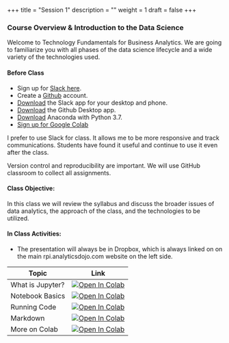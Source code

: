 +++
title = "Session 1"
description = ""
weight = 1
draft = false
+++

### Course Overview & Introduction to the Data Science
Welcome to Technology Fundamentals for Business Analytics. We are going to familiarize you with all phases of the data science lifecycle and a wide variety of the technologies used.

#### Before Class
- Sign up for [Slack here](https://join.slack.com/t/techfundament-oc98110/shared_invite/enQtNTIwMjAwMTE4MDY1LWE3NzRlY2Y1ZTNmOTgzNmQ0NWQ5M2JjODE5YWVmMDQzOTdiM2ZjYjdmN2RhZDNlNDlkMmMyMTRkMDlhNmJkOTA).
- Create a [Github](http://www.github.com) account.
- [Download](https://slack.com/downloads/) the Slack app for your desktop and phone.
- [Download](https://desktop.github.com) the Github Desktop app.
- [Download](https://www.anaconda.com/download/) Anaconda with Python 3.7.
- [Sign up for Google Colab](http://colab.research.google.com)

I prefer to use Slack for class. It allows me to be more responsive and track communications.  Students have found it useful and continue to use it even after the class.

Version control and reproducibility are important.  We will use GitHub classroom to collect all assignments.


#### Class Objective:
In this class we will review the syllabus and discuss the broader issues of data analytics, the approach of the class, and the technologies to be utilized.

#### In Class Activities:
- The presentation will always be in Dropbox, which is always linked on on the main rpi.analyticsdojo.com website on the left side.

|    <center>   Topic   </center>     |   <center>  Link  </center>     |
| :--------------- |:------------|
|  What is Jupyter? | [![Open In Colab](https://colab.research.google.com/assets/colab-badge.svg)](https://colab.research.google.com/github/rpi-techfundamentals/spring2019-materials/blob/master/01-overview/01-notebook-basics/01-what-is-jupyter.ipynb)  |
|  Notebook Basics  | [![Open In Colab](https://colab.research.google.com/assets/colab-badge.svg)](https://colab.research.google.com/github/rpi-techfundamentals/spring2019-materials/blob/master/01-overview/01-notebook-basics/02-notebook-basics.ipynb) |
|  Running Code     | [![Open In Colab](https://colab.research.google.com/assets/colab-badge.svg)](https://colab.research.google.com/github/rpi-techfundamentals/spring2019-materials/blob/master/01-overview/01-notebook-basics/03-running-code.ipynb)  |
|  Markdown         | [![Open In Colab](https://colab.research.google.com/assets/colab-badge.svg)](https://colab.research.google.com/github/rpi-techfundamentals/spring2019-materials/blob/master/01-overview/01-notebook-basics/04-markdown.ipynb) |
|  More on Colab    | [![Open In Colab](https://colab.research.google.com/assets/colab-badge.svg)](https://colab.research.google.com/notebooks/welcome.ipynb) |
